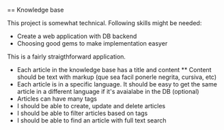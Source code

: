 == Knowledge base

This project is somewhat technical. Following skills might be needed:
* Create a web application with DB backend
* Choosing good gems to make implementation easyer

This is a fairly straigthforward application.

* Each article in the knowledge base has a title and content
** Content should be text with markup (que sea facil ponerle negrita, cursiva, etc)
* Each article is in a specific language. It should be easy to get the same article in a different language if it's avaialabe in the DB (optional)
* Articles can have many tags
* I should be able to create, update and delete articles
* I should be able to filter articles based on tags
* I should be able to find an article with full text search